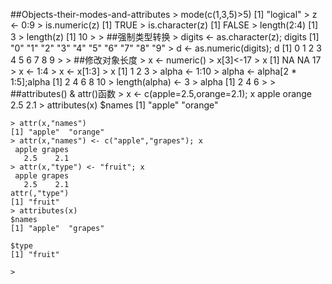 ##Objects-their-modes-and-attributes
	> mode(c(1,3,5)>5)
	[1] "logical"
	> z <- 0:9
	> is.numeric(z)
	[1] TRUE
	> is.character(z)
	[1] FALSE
	> length(2:4)
	[1] 3
	> length(z)
	[1] 10
	> 
	> 
##强制类型转换
	> digits <- as.character(z); digits
	 [1] "0" "1" "2" "3" "4" "5" "6" "7" "8" "9"
	> d <- as.numeric(digits); d
	 [1] 0 1 2 3 4 5 6 7 8 9
	> 
	> 
##修改对象长度
	> x <- numeric()
	> x[3]<-17
	> x
	[1] NA NA 17
	> x <- 1:4
	> x <- x[1:3]
	> x
	[1] 1 2 3
	> alpha <- 1:10
	> alpha <- alpha[2 * 1:5];alpha
	[1]  2  4  6  8 10
	> length(alpha) <- 3
	> alpha
	[1] 2 4 6
	> 
	> 
##attributes() & attr()函数 
	> x <- c(apple=2.5,orange=2.1); x
	 apple orange 
	   2.5    2.1 
	> attributes(x)
	$names
	[1] "apple"  "orange"

	> attr(x,"names")
	[1] "apple"  "orange"
	> attr(x,"names") <- c("apple","grapes"); x
	 apple grapes 
	   2.5    2.1 
	> attr(x,"type") <- "fruit"; x
	 apple grapes 
	   2.5    2.1 
	attr(,"type")
	[1] "fruit"
	> attributes(x)
	$names
	[1] "apple"  "grapes"

	$type
	[1] "fruit"

	> 
	 
